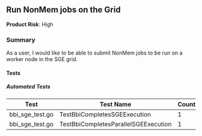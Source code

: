 ## Run NonMem jobs on the Grid
**Product Risk**: High

### Summary
As a user, I would like to be able to submit NonMem jobs to be run on a worker node in the SGE grid.

#### Tests

##### Automated Tests

Test | Test Name | Count
-----|-----------|-------
bbi_sge_test.go| TestBbiCompletesSGEExecution | 1
bbi_sge_test.go| TestBbiCompletesParallelSGEExecution | 1
